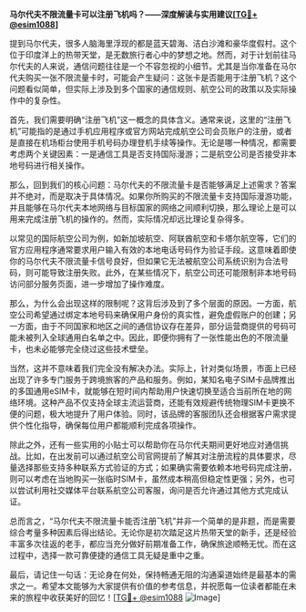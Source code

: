 **马尔代夫不限流量卡可以注册飞机吗？——深度解读与实用建议[[TG💪+ @esim1088](https://t.me/s/esim1088)]**

提到马尔代夫，很多人脑海里浮现的都是蓝天碧海、洁白沙滩和豪华度假村。这个位于印度洋上的热带天堂，是无数旅行者心中的梦想之地。然而，对于计划前往马尔代夫的人来说，通信问题往往是一个不容忽视的小细节。尤其是当你准备在马尔代夫购买一张不限流量卡时，可能会产生疑问：这张卡是否能用于注册飞机？这个问题看似简单，但实际上涉及到多个国家的通信规则、航空公司的政策以及实际操作中的复杂性。

首先，我们需要明确“注册飞机”这一概念的具体含义。通常来说，这里的“注册飞机”可能指的是通过手机应用程序或官方网站完成航空公司会员账户的注册，或者是直接在机场柜台使用手机号码办理登机手续等操作。无论是哪一种情况，都需要考虑两个关键因素：一是通信工具是否支持国际漫游；二是航空公司是否接受非本地号码进行相关操作。

那么，回到我们的核心问题：马尔代夫的不限流量卡是否能够满足上述需求？答案并不绝对，而是取决于具体情况。如果你所购买的不限流量卡支持国际漫游功能，并且能够在马尔代夫本地网络与目标国家的网络之间顺利切换，那么理论上是可以用来完成注册飞机的操作的。然而，实际情况却远比理论复杂得多。

以常见的国际航空公司为例，如新加坡航空、阿联酋航空和卡塔尔航空等，它们的官方应用程序通常要求用户输入有效的本地电话号码作为验证手段。这意味着即使你的马尔代夫不限流量卡信号良好，但如果它无法被航空公司系统识别为合法号码，则可能导致注册失败。此外，在某些情况下，航空公司还可能限制非本地号码访问部分服务页面，进一步增加了操作难度。

那么，为什么会出现这样的限制呢？这背后涉及到了多个层面的原因。一方面，航空公司希望通过绑定本地号码来确保用户身份的真实性，避免虚假账户的创建；另一方面，由于不同国家和地区之间的通信协议存在差异，部分运营商提供的号码可能未被列入全球通用白名单之中。因此，即便你拥有了一张性能出色的不限流量卡，也未必能够完全绕过这些技术壁垒。

当然，这并不意味着我们完全没有解决办法。实际上，针对类似场景，市面上已经出现了许多专门服务于跨境旅客的产品和服务。例如，某知名电子SIM卡品牌推出的多国通用eSIM卡，就能够在短时间内帮助用户快速切换至适合当前所在地的网络环境。这种产品不仅支持全球主流运营商，还能有效规避传统物理SIM卡更换不便的问题，极大地提升了用户体验。同时，该品牌的客服团队还会根据客户需求提供个性化指导，确保每位用户都能顺利完成各项操作。

除此之外，还有一些实用的小贴士可以帮助你在马尔代夫期间更好地应对通信挑战。比如，在出发前可以通过航空公司官网提前了解其对注册流程的具体要求，尽量选择那些支持多种联系方式验证的方式；如果确实需要依赖本地号码完成注册，则可以考虑在当地购买一张临时SIM卡，虽然成本稍高但稳定性更强；另外，也可以尝试利用社交媒体平台联系航空公司客服，询问是否允许通过其他方式完成认证。

总而言之，“马尔代夫不限流量卡能否注册飞机”并非一个简单的是非题，而是需要综合考量多种因素后得出结论。无论你是初次踏足这片热带天堂的新手，还是经验丰富多次往返的老手，都应当充分做好前期准备工作，确保旅途顺畅无忧。而在这过程中，选择一款可靠便捷的通信工具无疑是重中之重。

最后，请记住一句话：无论身在何处，保持畅通无阻的沟通渠道始终是最基本的需求之一。希望本文能够为大家提供有价值的参考信息，并祝愿每一位读者都能在未来的旅程中收获美好的回忆！[[TG💪+ @esim1088](https://t.me/s/esim1088) ![Image](https://i.postimg.cc/4NQfJmqS/Snipaste-2025-05-13-00-14-12.png)]